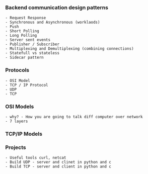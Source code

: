 ### Backend communication design patterns
    - Request Response
    - Synchronous and Asynchronous (worklaods)
    - Push
    - Short Polling
    - Long Polling
    - Server sent events
    - Publisher / Subscriber
    - Multiplexing and Demultiplexing (combining connections)
    - Statefull vs stateless
    - Sidecar pattern
### Protocols
    - OSI Model
    - TCP / IP Protocol
    - UDP
    - TCP

### OSI Models
    - why? - How you are going to talk diff computer over network
    - 7 layers
### TCP/IP Models
### Projects
    - Useful tools curl, netcat
    - Build UDP - server and clinet in python and c
    - Build TCP - server and client in python and c
